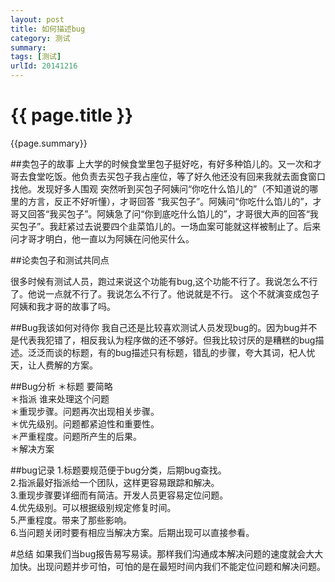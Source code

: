 ```yaml
---
layout: post
title: 如何描述bug
category: 测试
summary:  
tags: [测试]
urlId: 20141216
---
```


{{ page.title }}
================

{{page.summary}}
	

##卖包子的故事
上大学的时候食堂里包子挺好吃，有好多种馅儿的。又一次和才哥去食堂吃饭。他负责去买包子我占座位，等了好久他还没有回来我就去面食窗口找他。发现好多人围观 突然听到买包子阿姨问“你吃什么馅儿的”（不知道说的哪里的方言，反正不好听懂），才哥回答 “我买包子”。阿姨问“你吃什么馅儿的”，才哥又回答“我买包子”。阿姨急了问“你到底吃什么馅儿的”，才哥很大声的回答“我买包子”。我赶紧过去说要四个韭菜馅儿的。一场血案可能就这样被制止了。后来问才哥才明白，他一直以为阿姨在问他买什么。

##论卖包子和测试共同点

很多时候有测试人员，跑过来说这个功能有bug,这个功能不行了。我说怎么不行了。他说一点就不行了。我说怎么不行了。他说就是不行。
这个不就演变成包子阿姨和我才哥的故事了吗。

##Bug我该如何对待你
我自己还是比较喜欢测试人员发现bug的。因为bug并不是代表我犯错了，相反我认为程序做的还不够好。但我比较讨厌的是糟糕的bug描述。泛泛而谈的标题，有的bug描述只有标题，错乱的步骤，夸大其词，杞人忧天，让人费解的方案。</br>

##Bug分析
＊标题 要简略</br>
＊指派 谁来处理这个问题</br>
＊重现步骤。问题再次出现相关步骤。</br>
＊优先级别。问题都紧迫性和重要性。</br>
＊严重程度。问题所产生的后果。</br>
＊解决方案</br>

##bug记录
1.标题要规范便于bug分类，后期bug查找。</br>
2.指派最好指派给一个团队，这样更容易跟踪和解决。</br>
3.重现步骤要详细而有简洁。开发人员更容易定位问题。</br>
4.优先级别。可以根据级别规定修复时间。</br>
5.严重程度。带来了那些影响。</br>
6.当问题关闭时要有相应当解决方案。后期出现可以直接参看。</br>


#总结
如果我们当bug报告易写易读。那样我们沟通成本解决问题的速度就会大大加快。出现问题并步可怕，可怕的是在最短时间内我们不能定位问题和解决问题。

